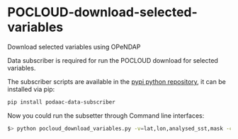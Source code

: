 # POCLOUD-download-selected-variables
Download selected variables using OPeNDAP

Data subscriber is required for run the POCLOUD download for selected variables.

The subscriber scripts are available in the [pypi python repository](https://github.com/podaac/data-subscriber), it can be installed via pip:

```sh
pip install podaac-data-subscriber
```

Now you could run the subsetter through Command line interfaces:

```sh
$> python pocloud_download_variables.py -v=lat,lon,analysed_sst,mask -c MUR-JPL-L4-GLOB-v4.1 -d myData -sd 2023-06-28T00:46:02Z -ed 2023-07-01T00:46:02Z
```
